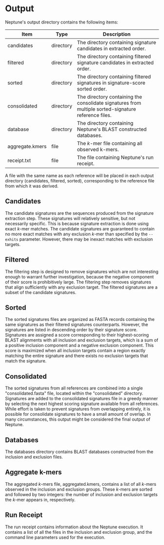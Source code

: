 # Output

Neptune's output directory contains the following items:

| Item | Type | Description |
|---|---|---|
| candidates | directory | The directory containing signature candidates in extracted order. |
| filtered | directory | The directory containing filtered signature candidates in extracted order. |
| sorted | directory | The directory containing filtered signatures in signature-score sorted order. |
| consolidated | directory | The directory containing the consolidate signatures from multiple sorted-signature reference files. |
| database | directory | The directory containing Neptune's BLAST constructed databases. |
| aggregate.kmers | file | The *k*-mer file containing all observed k-mers. |
| receipt.txt | file | The file containing Neptune's run receipt. |

A file with the same name as each reference will be placed in each output directory (candidates, filtered, sorted), corresponding to the reference file from which it was derived.

## Candidates

The candidate signatures are the sequences produced from the signature extraction step. These signatures will relatively sensitive, but not necessarily specific. This is because signature extraction is done using exact *k*-mer matches. The candidate signatures are guaranteed to contain no more exact matches with any exclusion *k*-mer than specified by the `--exhits` parameter. However, there may be inexact matches with exclusion targets.

## Filtered

The filtering step is designed to remove signatures which are not interesting enough to warrant further investigation, because the negative component of their score is prohibitively large. The filtering step removes signatures that align sufficiently with any exclusion target. The filtered signatures are a subset of the candidate signatures.

## Sorted

The sorted signatures files are organized as FASTA records containing the same signatures as their filtered signatures counterparts. However, the signatures are listed in descending order by their signature score. Signatures are assigned a score corresponding to their highest-scoring BLAST alignments with all inclusion and exclusion targets, which is a sum of a positive inclusion component and a negative exclusion component. This score is maximized when all inclusion targets contain a region exactly matching the entire signature and there exists no exclusion targets that match the signature.

## Consolidated

The sorted signatures from all references are combined into a single "consolidated.fasta" file, located within the "consolidated" directory. Signatures are added to the consolidated signatures file in a greedy manner by selecting the next highest scoring signature available from all references. While effort is taken to prevent signatures from overlapping entirely, it is possible for consolidate signatures to have a small amount of overlap. In many circumstances, this output might be considered the final output of Neptune.

## Databases

The databases directory contains BLAST databases constructed from the inclusion and exclusion files.

## Aggregate k-mers

The aggregated *k*-mers file, aggregated.kmers, contains a list of all *k*-mers observed in the inclusion and exclusion groups. These *k*-mers are sorted and followed by two integers: the number of inclusion and exclusion targets the *k*-mer appears in, respectively.

## Run Receipt

The run receipt contains information about the Neptune execution. It contains a list of all the files in the inclusion and exclusion group, and the command line parameters used for the execution.
